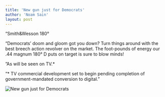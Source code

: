 ```yaml
---
title: 'New gun just for Democrats'
author: 'Noam Sain'
layout: post
---
```


“Smith&amp;Wesson 180°

“Democrats’ doom and gloom got you down? Turn things around with the best breech action
revolver on the market. The foot-pounds of energy our .44 magnum 180° D puts on target is
sure to blow minds!

”As will be seen on TV.*

“\* TV commercial development set to begin pending completion of government-mandated conversion to digital.”

![New gun just for Democrats](https://1.bp.blogspot.com/_8aN4krk1nsk/SooHmd3v5gI/AAAAAAAAAP8/8HgA29_Z5VM/s1024/image001.jpg "New gun just for Democrats")
